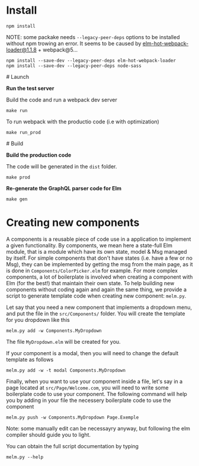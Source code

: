# Install

    npm install


NOTE: some packake needs `--legacy-peer-deps` options to be installed without npm trowing an error.
      It seems to be caused by elm-hot-webpack-loader@1.1.8 + webpack@5...

    npm install --save-dev --legacy-peer-deps elm-hot-webpack-loader
    npm install --save-dev --legacy-peer-deps node-sass

# Launch

**Run the test server**

Build the code and run a webpack dev server

    make run

To run webpack with the productio code (i.e with optimization)

    make run_prod

# Build

**Build the production code**

The code will be generated in the `dist` folder.

    make prod


**Re-generate the GraphQL parser code for Elm**

    make gen




# Creating new components

A components is a reusable piece of code use in a application to implement a given functionality. 
By components, we mean here a state-full Elm module, that is a module which have its own state, model & Msg managed by itself.
For simple components that don't have states (i.e. have a few or no Msg), they can be implemented by getting the msg from the main page, as it is done
in `Components/ColorPicker.elm` for example.
For more complex components, a lot of boilerplate is involved when creating a component with Elm (for the best!) that maintain their own state.
To help building new components without coding again and again the same thing,
we provide a script to generate template code when creating new component:  `melm.py`.

Let say that you need a new component that implements a dropdown menu, and put the file in the `src/Components/` folder.
You will create the template for you dropdown like this

    melm.py add -w Components.MyDropdown

The file `MyDropdown.elm` will be created for you.

If your component is a modal, then you will need to change the default template as follows

    melm.py add -w -t modal Components.MyDropdown


Finally, when you want to use your component inside a file, let's say in a page located at `src/Page/Welcome.com`, you will need to write some boilerplate code to use your component. The following command will help you by adding in your file the necessery boilerplate code to use the component 

    melm.py push -w Components.MyDropdown Page.Exemple

Note: some manually edit can be necessayry anyway, but following the elm compiler should guide you to light.

You can obtain the full script documentation by typing

    melm.py --help

